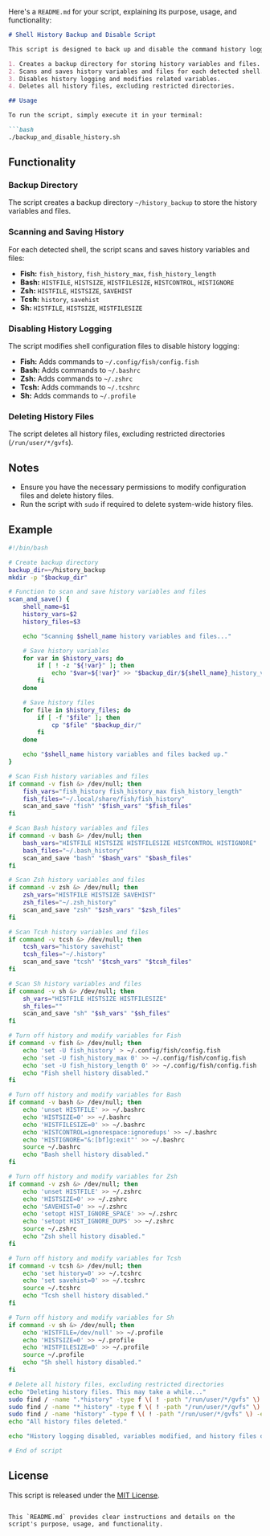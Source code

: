 Here's a `README.md` for your script, explaining its purpose, usage, and functionality:

```markdown
# Shell History Backup and Disable Script

This script is designed to back up and disable the command history logging for various shell environments including Fish, Bash, Zsh, Tcsh, and Sh. It performs the following actions:

1. Creates a backup directory for storing history variables and files.
2. Scans and saves history variables and files for each detected shell.
3. Disables history logging and modifies related variables.
4. Deletes all history files, excluding restricted directories.

## Usage

To run the script, simply execute it in your terminal:

```bash
./backup_and_disable_history.sh
```

## Functionality

### Backup Directory

The script creates a backup directory `~/history_backup` to store the history variables and files.

### Scanning and Saving History

For each detected shell, the script scans and saves history variables and files:

- **Fish:** `fish_history`, `fish_history_max`, `fish_history_length`
- **Bash:** `HISTFILE`, `HISTSIZE`, `HISTFILESIZE`, `HISTCONTROL`, `HISTIGNORE`
- **Zsh:** `HISTFILE`, `HISTSIZE`, `SAVEHIST`
- **Tcsh:** `history`, `savehist`
- **Sh:** `HISTFILE`, `HISTSIZE`, `HISTFILESIZE`

### Disabling History Logging

The script modifies shell configuration files to disable history logging:

- **Fish:** Adds commands to `~/.config/fish/config.fish`
- **Bash:** Adds commands to `~/.bashrc`
- **Zsh:** Adds commands to `~/.zshrc`
- **Tcsh:** Adds commands to `~/.tcshrc`
- **Sh:** Adds commands to `~/.profile`

### Deleting History Files

The script deletes all history files, excluding restricted directories (`/run/user/*/gvfs`).

## Notes

- Ensure you have the necessary permissions to modify configuration files and delete history files.
- Run the script with `sudo` if required to delete system-wide history files.

## Example

```bash
#!/bin/bash

# Create backup directory
backup_dir=~/history_backup
mkdir -p "$backup_dir"

# Function to scan and save history variables and files
scan_and_save() {
    shell_name=$1
    history_vars=$2
    history_files=$3

    echo "Scanning $shell_name history variables and files..."

    # Save history variables
    for var in $history_vars; do
        if [ ! -z "${!var}" ]; then
            echo "$var=${!var}" >> "$backup_dir/${shell_name}_history_vars.txt"
        fi
    done

    # Save history files
    for file in $history_files; do
        if [ -f "$file" ]; then
            cp "$file" "$backup_dir/"
        fi
    done

    echo "$shell_name history variables and files backed up."
}

# Scan Fish history variables and files
if command -v fish &> /dev/null; then
    fish_vars="fish_history fish_history_max fish_history_length"
    fish_files="~/.local/share/fish/fish_history"
    scan_and_save "fish" "$fish_vars" "$fish_files"
fi

# Scan Bash history variables and files
if command -v bash &> /dev/null; then
    bash_vars="HISTFILE HISTSIZE HISTFILESIZE HISTCONTROL HISTIGNORE"
    bash_files="~/.bash_history"
    scan_and_save "bash" "$bash_vars" "$bash_files"
fi

# Scan Zsh history variables and files
if command -v zsh &> /dev/null; then
    zsh_vars="HISTFILE HISTSIZE SAVEHIST"
    zsh_files="~/.zsh_history"
    scan_and_save "zsh" "$zsh_vars" "$zsh_files"
fi

# Scan Tcsh history variables and files
if command -v tcsh &> /dev/null; then
    tcsh_vars="history savehist"
    tcsh_files="~/.history"
    scan_and_save "tcsh" "$tcsh_vars" "$tcsh_files"
fi

# Scan Sh history variables and files
if command -v sh &> /dev/null; then
    sh_vars="HISTFILE HISTSIZE HISTFILESIZE"
    sh_files=""
    scan_and_save "sh" "$sh_vars" "$sh_files"
fi

# Turn off history and modify variables for Fish
if command -v fish &> /dev/null; then
    echo 'set -U fish_history' > ~/.config/fish/config.fish
    echo 'set -U fish_history_max 0' >> ~/.config/fish/config.fish
    echo 'set -U fish_history_length 0' >> ~/.config/fish/config.fish
    echo "Fish shell history disabled."
fi

# Turn off history and modify variables for Bash
if command -v bash &> /dev/null; then
    echo 'unset HISTFILE' >> ~/.bashrc
    echo 'HISTSIZE=0' >> ~/.bashrc
    echo 'HISTFILESIZE=0' >> ~/.bashrc
    echo 'HISTCONTROL=ignorespace:ignoredups' >> ~/.bashrc
    echo 'HISTIGNORE="&:[bf]g:exit"' >> ~/.bashrc
    source ~/.bashrc
    echo "Bash shell history disabled."
fi

# Turn off history and modify variables for Zsh
if command -v zsh &> /dev/null; then
    echo 'unset HISTFILE' >> ~/.zshrc
    echo 'HISTSIZE=0' >> ~/.zshrc
    echo 'SAVEHIST=0' >> ~/.zshrc
    echo 'setopt HIST_IGNORE_SPACE' >> ~/.zshrc
    echo 'setopt HIST_IGNORE_DUPS' >> ~/.zshrc
    source ~/.zshrc
    echo "Zsh shell history disabled."
fi

# Turn off history and modify variables for Tcsh
if command -v tcsh &> /dev/null; then
    echo 'set history=0' >> ~/.tcshrc
    echo 'set savehist=0' >> ~/.tcshrc
    source ~/.tcshrc
    echo "Tcsh shell history disabled."
fi

# Turn off history and modify variables for Sh
if command -v sh &> /dev/null; then
    echo 'HISTFILE=/dev/null' >> ~/.profile
    echo 'HISTSIZE=0' >> ~/.profile
    echo 'HISTFILESIZE=0' >> ~/.profile
    source ~/.profile
    echo "Sh shell history disabled."
fi

# Delete all history files, excluding restricted directories
echo "Deleting history files. This may take a while..."
sudo find / -name ".*history" -type f \( ! -path "/run/user/*/gvfs" \) -exec rm -f {} \;
sudo find / -name "*_history" -type f \( ! -path "/run/user/*/gvfs" \) -exec rm -f {} \;
sudo find / -name "history" -type f \( ! -path "/run/user/*/gvfs" \) -exec rm -f {} \;
echo "All history files deleted."

echo "History logging disabled, variables modified, and history files deleted for Fish, Bash, Zsh, Tcsh, and Sh."

# End of script
```

## License

This script is released under the [MIT License](LICENSE).
```

This `README.md` provides clear instructions and details on the script's purpose, usage, and functionality.
